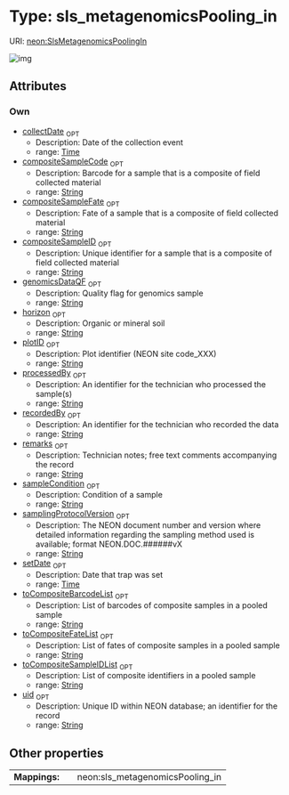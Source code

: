 
# Type: sls_metagenomicsPooling_in




URI: [neon:SlsMetagenomicsPoolingIn](https://data.neonscience.org/SlsMetagenomicsPoolingIn)


![img](http://yuml.me/diagram/nofunky;dir:TB/class/[SlsMetagenomicsPoolingIn&#124;uid:string%20%3F;plotID:string%20%3F;remarks:string%20%3F;recordedBy:string%20%3F;setDate:time%20%3F;collectDate:time%20%3F;samplingProtocolVersion:string%20%3F;sampleCondition:string%20%3F;compositeSampleCode:string%20%3F;compositeSampleFate:string%20%3F;compositeSampleID:string%20%3F;horizon:string%20%3F;processedBy:string%20%3F;toCompositeBarcodeList:string%20%3F;toCompositeFateList:string%20%3F;toCompositeSampleIDList:string%20%3F;genomicsDataQF:string%20%3F])

## Attributes


### Own

 * [collectDate](collectDate.md)  <sub>OPT</sub>
    * Description: Date of the collection event
    * range: [Time](types/Time.md)
 * [compositeSampleCode](compositeSampleCode.md)  <sub>OPT</sub>
    * Description: Barcode for a sample that is a composite of field collected material
    * range: [String](types/String.md)
 * [compositeSampleFate](compositeSampleFate.md)  <sub>OPT</sub>
    * Description: Fate of a sample that is a composite of field collected material
    * range: [String](types/String.md)
 * [compositeSampleID](compositeSampleID.md)  <sub>OPT</sub>
    * Description: Unique identifier for a sample that is a composite of field collected material
    * range: [String](types/String.md)
 * [genomicsDataQF](genomicsDataQF.md)  <sub>OPT</sub>
    * Description: Quality flag for genomics sample
    * range: [String](types/String.md)
 * [horizon](horizon.md)  <sub>OPT</sub>
    * Description: Organic or mineral soil
    * range: [String](types/String.md)
 * [plotID](plotID.md)  <sub>OPT</sub>
    * Description: Plot identifier (NEON site code_XXX)
    * range: [String](types/String.md)
 * [processedBy](processedBy.md)  <sub>OPT</sub>
    * Description: An identifier for the technician who processed the sample(s)
    * range: [String](types/String.md)
 * [recordedBy](recordedBy.md)  <sub>OPT</sub>
    * Description: An identifier for the technician who recorded the data
    * range: [String](types/String.md)
 * [remarks](remarks.md)  <sub>OPT</sub>
    * Description: Technician notes; free text comments accompanying the record
    * range: [String](types/String.md)
 * [sampleCondition](sampleCondition.md)  <sub>OPT</sub>
    * Description: Condition of a sample
    * range: [String](types/String.md)
 * [samplingProtocolVersion](samplingProtocolVersion.md)  <sub>OPT</sub>
    * Description: The NEON document number and version where detailed information regarding the sampling method used is available; format NEON.DOC.######vX
    * range: [String](types/String.md)
 * [setDate](setDate.md)  <sub>OPT</sub>
    * Description: Date that trap was set
    * range: [Time](types/Time.md)
 * [toCompositeBarcodeList](toCompositeBarcodeList.md)  <sub>OPT</sub>
    * Description: List of barcodes of composite samples in a pooled sample
    * range: [String](types/String.md)
 * [toCompositeFateList](toCompositeFateList.md)  <sub>OPT</sub>
    * Description: List of fates of composite samples in a pooled sample
    * range: [String](types/String.md)
 * [toCompositeSampleIDList](toCompositeSampleIDList.md)  <sub>OPT</sub>
    * Description: List of composite identifiers in a pooled sample
    * range: [String](types/String.md)
 * [uid](uid.md)  <sub>OPT</sub>
    * Description: Unique ID within NEON database; an identifier for the record
    * range: [String](types/String.md)

## Other properties

|  |  |  |
| --- | --- | --- |
| **Mappings:** | | neon:sls_metagenomicsPooling_in |

